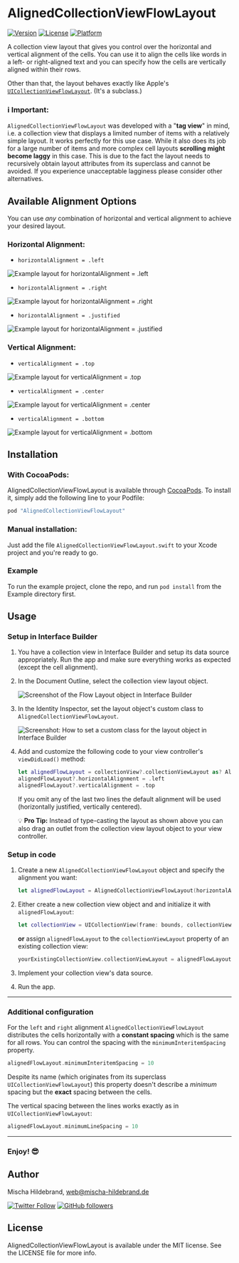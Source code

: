 # AlignedCollectionViewFlowLayout

[![Version](https://img.shields.io/cocoapods/v/AlignedCollectionViewFlowLayout.svg?style=flat)](http://cocoapods.org/pods/AlignedCollectionViewFlowLayout)
[![License](https://img.shields.io/cocoapods/l/AlignedCollectionViewFlowLayout.svg?style=flat)](http://cocoapods.org/pods/AlignedCollectionViewFlowLayout)
[![Platform](https://img.shields.io/cocoapods/p/AlignedCollectionViewFlowLayout.svg?style=flat)](http://cocoapods.org/pods/AlignedCollectionViewFlowLayout)

A collection view layout that gives you control over the horizontal and vertical alignment of the cells. You can use it to align the cells like words in a left- or right-aligned text and you can specify how the cells are vertically aligned within their rows.

Other than that, the layout behaves exactly like Apple's [`UICollectionViewFlowLayout`](https://developer.apple.com/reference/uikit/uicollectionviewflowlayout). (It's a subclass.)

### ℹ️ Important:

`AlignedCollectionViewFlowLayout` was developed with a "**tag view**" in mind, i.e. a collection view that displays a limited number of items with a relatively simple layout. It works perfectly for this use case. While it also does its job for a large number of items and more complex cell layouts **scrolling might become laggy** in this case. This is due to the fact the layout needs to recursively obtain layout attributes from its superclass and cannot be avoided. If you experience unacceptable lagginess please consider other alternatives.

## Available Alignment Options

You can use _any_ combination of horizontal and vertical alignment to achieve your desired layout.

### Horizontal Alignment:

* `horizontalAlignment = .left`

![Example layout for horizontalAlignment = .left](Docs/Left-aligned-collection-view-layout.png)

* `horizontalAlignment = .right`

![Example layout for horizontalAlignment = .right](Docs/Right-aligned-collection-view-layout.png)

* `horizontalAlignment = .justified`

![Example layout for horizontalAlignment = .justified](Docs/Justified-collection-view-layout.png)

### Vertical Alignment:

* `verticalAlignment = .top`

![Example layout for verticalAlignment = .top](Docs/Top-aligned-collection-view-layout.png)

* `verticalAlignment = .center`

![Example layout for verticalAlignment = .center](Docs/Vertically-centered-collection-view-layout.png)

* `verticalAlignment = .bottom`

![Example layout for verticalAlignment = .bottom](Docs/Bottom-aligned-collection-view-layout.png)


## Installation

### With CocoaPods:

AlignedCollectionViewFlowLayout is available through [CocoaPods](http://cocoapods.org). To install
it, simply add the following line to your Podfile:

```ruby
pod "AlignedCollectionViewFlowLayout"
```

### Manual installation:

Just add the file `AlignedCollectionViewFlowLayout.swift` to your Xcode project and you're ready to go.


### Example

To run the example project, clone the repo, and run `pod install` from the Example directory first.


## Usage

### Setup in Interface Builder

1. You have a collection view in Interface Builder and setup its data source appropriately. Run the app and make sure everything works as expected (except the cell alignment).

2. In the Document Outline, select the collection view layout object.

    ![Screenshot of the Flow Layout object in Interface Builder](Docs/Screenshot_Interface-Builder_Flow-Layout-Object.png)

3. In the Identity Inspector, set the layout object's custom class to `AlignedCollectionViewFlowLayout`.

    ![Screenshot: How to set a custom class for the layout object in Interface Builder](Docs/Screenshot_Interface-Builder_Flow-Layout_Custom-Class.png)

4. Add and customize the following code to your view controller's `viewDidLoad()` method:

    ```Swift
    let alignedFlowLayout = collectionView?.collectionViewLayout as? AlignedCollectionViewFlowLayout
    alignedFlowLayout?.horizontalAlignment = .left
    alignedFlowLayout?.verticalAlignment = .top
    ```
        
    If you omit any of the last two lines the default alignment will be used (horizontally justified, vertically centered).
    
    💡 **Pro Tip:** Instead of type-casting the layout as shown above you can also drag an outlet from the collection view layout object to your view controller.

### Setup in code

1. Create a new `AlignedCollectionViewFlowLayout` object and specify the alignment you want:

    ```Swift
    let alignedFlowLayout = AlignedCollectionViewFlowLayout(horizontalAlignment: .left, verticalAlignment: .top)
    ```

2. Either create a new collection view object and and initialize it with `alignedFlowLayout`:

    ```Swift
    let collectionView = UICollectionView(frame: bounds, collectionViewLayout: alignedFlowLayout)
    ```

    **or** assign `alignedFlowLayout` to the `collectionViewLayout` property of an existing collection view:
    
    ```Swift
    yourExistingCollectionView.collectionViewLayout = alignedFlowLayout
    ```

3. Implement your collection view's data source.

4. Run the app.

---

### Additional configuration

For the `left` and `right` alignment `AlignedCollectionViewFlowLayout` distributes the cells horizontally with a **constant spacing** which is the same for all rows. You can control the spacing with the `minimumInteritemSpacing` property.

```Swift
alignedFlowLayout.minimumInteritemSpacing = 10
```

Despite its name (which originates from its superclass `UICollectionViewFlowLayout`) this property doesn't describe a _minimum_ spacing but the **exact** spacing between the cells.

The vertical spacing between the lines works exactly as in `UICollectionViewFlowLayout`:

```Swift
alignedFlowLayout.minimumLineSpacing = 10
```

---

### Enjoy! 😎

## Author

Mischa Hildebrand, web@mischa-hildebrand.de

[![Twitter Follow](https://img.shields.io/twitter/follow/DerHildebrand.svg?style=social&label=Follow)](https://twitter.com/DerHildebrand)
[![GitHub followers](https://img.shields.io/github/followers/mischa-hildebrand.svg?style=social&label=Follow)](https://github.com/mischa-hildebrand)

## License

AlignedCollectionViewFlowLayout is available under the MIT license. See the LICENSE file for more info.
